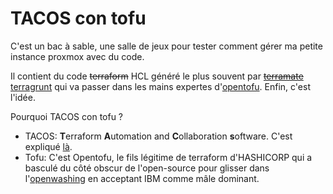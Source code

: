 # TACOS con tofu

C'est un bac à sable, une salle de jeux pour tester comment gérer ma petite instance proxmox avec du code.

Il contient du code ~~terraform~~ HCL généré le plus souvent par ~~[terramate](https://terramate.io)~~ [terragrunt](https://terragrunt.gruntwork.io) qui va passer dans les mains expertes d'[opentofu](https://opentofu.org/). Enfin, c'est l'idée.

Pourquoi TACOS con tofu ?

- TACOS: **T**erraform **A**utomation and **C**ollaboration **s**oftware. C'est expliqué [là](https://terramate.io/docs/why-terramate#the-purpose-built-ci-cd-approach-%F0%9F%A4%91).
- Tofu: C'est Opentofu, le fils légitime de terraform d'HASHICORP qui a basculé du côté obscur de l'open-source pour glisser dans l'[openwashing](https://fr.wikipedia.org/wiki/Openwashing) en acceptant IBM comme mâle dominant.
